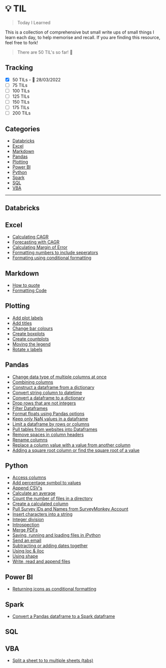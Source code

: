 # :bulb: TIL

> Today I Learned

This is a collection of comprehensive but small write ups of small things I learn each day, to help memorise and recall. If you are finding this resource, feel free to fork!

> There are 50 TIL's so far! :confetti_ball:

## Tracking

- [x] 50 TILs - :calendar: 28/03/2022
- [ ] 75 TILs
- [ ] 100 TILs
- [ ] 125 TILs
- [ ] 150 TILs
- [ ] 175 TILs
- [ ] 200 TILs

## Categories

- [Databricks](#databricks)
- [Excel](#excel)
- [Markdown](#markdown)
- [Pandas](#pandas)
- [Plotting](#plotting)
- [Power BI](#power-bi)
- [Python](#python)
- [Spark](#spark)
- [SQL](#sql)
- [VBA](#vba)

---

## Databricks

## Excel

- [Calculating CAGR](Excel/calculating_cagr.md)
- [Forecasting with CAGR](Excel/forecasting_with_cagr.md)
- [Calculating Margin of Error](/Excel/calculating_margin_of_error.md)
- [Formatting numbers to include seperators](Excel/formatting_numbers.md)
- [Formating using conditional formatting](Excel/conditional_formatting_row.md)

## Markdown

- [How to quote](Markdown/quote.md)
- [Formatting Code](Markdown/formatting_code.md)

## Plotting

- [Add plot labels](/Plotting/add_bar_labels.md)
- [Add titles](/Plotting/add_titles.md)
- [Change bar colours](/Plotting/colors.md)
- [Create boxplots](/Plotting/create_boxplots.md)
- [Create countplots](/Plotting/create_countplot.md)
- [Moving the legend](/Plotting/moving_legend.md)
- [Rotate x labels](/Plotting/rotate_xlabels.md)

## Pandas

- [Change data type of multiple columns at once](Pandas/change_data_type_multiple_columns.md)
- [Combining columns](Pandas/combining_columns.md)
- [Construct a dataframe from a dictionary](Pandas/construct_dataframe_from_dictionary.md)
- [Convert string column to datetime](Pandas/convert_column_to_datetime.md)
- [Convert a dataframe to a dictionary](Pandas/convert_dataframe_to_dict.md)
- [Drop rows that are not integers](Pandas/drop_rows_not_integers.md)
- [Filter Dataframes](Pandas/filter_dataframe.md)
- [Format floats using Pandas options](Pandas/float_display_format.md)
- [Keep only NaN values in a dataframe](Pandas/keep_only_nan_values.md)
- [Limit a dataframe by rows or columns](Pandas/restrict_dataframe_by_rows_columns.md)
- [Pull tables from websites into Dataframes](Pandas/pull_table_from_webpage.md)
- [Remove spaces in column headers](Pandas/remove_spaces_from_columns.md)
- [Rename columns](Pandas/rename_columns.md)
- [Replace a column value with a value from another column](Pandas/replace_value_with_value_from_column.md)
- [Adding a square root column or find the square root of a value](/Pandas/square_root.md)

## Python

- [Access columns](Python/access_columns.md)
- [Add percentage symbol to values](Python/add_percentage_symbol.md)
- [Append CSV's](Python/append_csvs.md)
- [Calculate an average](Python/calculate_average.md)
- [Count the number of files in a directory](Python/count_files_in_directory.md)
- [Create a calculated column](Python/create_a_calculate_column.md)
- [Pull Survey IDs and Names from SurveyMonkey Account](Python/get_surveys_from_surveymonkey.md)
- [Insert characters into a string](Python/insert_characters_into_string.md)
- [Integer division](Python/integer_division.md)
- [Introspection](Python/introspection.md)
- [Merge PDFs](Python/merge_pdfs.md)
- [Saving, running and loading files in iPython](Python/save_files_ipython.md)
- [Send an email](Python/send_email.md)
- [Subtracting or adding dates together](Python/subtracting_or_adding_dates.md)
- [Using loc & iloc](Python/using_loc.md)
- [Using shape](Python/dataframe_shape.md)
- [Write, read and append files](Python/write_and_read_files.md)

## Power BI

- [Returning icons as conditional formatting](PowerBI/returning_icons.md)

## Spark

- [Convert a Pandas dataframe to a Spark dataframe](Spark/convert_pandas_to_spark.md)

## SQL

## VBA

- [Split a sheet to to multiple sheets (tabs)](VBA/split_sheet_to_multiple.md)
